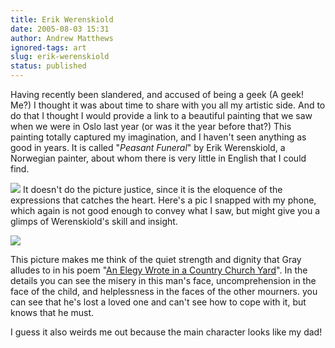 ```yaml
---
title: Erik Werenskiold
date: 2005-08-03 15:31
author: Andrew Matthews
ignored-tags: art
slug: erik-werenskiold
status: published
---
```


Having recently been slandered, and accused of being a geek (A geek! Me?) I thought it was about time to share with you all my artistic side. And to do that I thought I would provide a link to a beautiful painting that we saw when we were in Oslo last year (or was it the year before that?) This painting totally captured my imagination, and I haven't seen anything as good in years. It is called "*Peasant Funeral*" by Erik Werenskiold, a Norwegian painter, about whom there is very little in English that I could find.

[![](http://stud.hsh.no/lu/norsk/vidsteen/landskap/landskap_folder/bilete/bondebegravelse1.jpg)](http://stud.hsh.no/lu/norsk/vidsteen/landskap/landskap_folder/bilete/bondebegravelse1.jpg)
It doesn't do the picture justice, since it is the eloquence of the expressions that catches the heart. Here's a pic I snapped with my phone, which again is not good enough to convey what I saw, but might give you a glimps of Werenskiold's skill and insight.

[![](http://photos1.blogger.com/blogger/6860/929/320/peasant%20funeral%20detail.jpg)](http://photos1.blogger.com/blogger/6860/929/1600/peasant%20funeral%20detail.jpg)

This picture makes me think of the quiet strength and dignity that Gray alludes to in his poem "[An Elegy Wrote in a Country Church Yard](http://www.gutenberg.org/etext/15409)". In the details you can see the misery in this man's face, uncomprehension in the face of the child, and helplessness in the faces of the other mourners. you can see that he's lost a loved one and can't see how to cope with it, but knows that he must.

I guess it also weirds me out because the main character looks like my dad!
